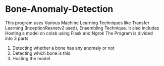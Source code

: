 # Bone-Anomaly-Detection
This program uses Various Machine Learning Techniques like Transfer Learning (InceptionResnetv2 used), Ensembling Technique. 
It also includes Hosting a model on colab using Flask and Ngrok
The Program is divided into 3 parts
1. Detecting whether a bone has any anomaly or not
2. Detecting which bone is this
3. Hosting the model
